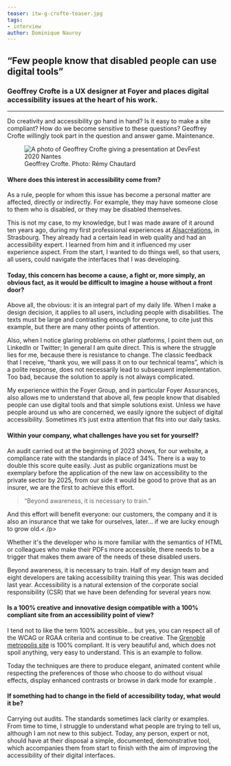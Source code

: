 ```yaml
---
teaser: itw-g-crofte-teaser.jpg
tags:
- interview
author: Dominique Nauroy
---
```

<h2>“Few people know that disabled people can use digital tools”</h2>
<h3>Geoffrey Crofte is a UX designer at Foyer and places digital accessibility issues at the heart of his work.</h3>
<hr>
<div class="intro">
    <p>Do creativity and accessibility go hand in hand? Is it easy to make a site compliant? How do we become sensitive to these questions? Geoffrey Crofte willingly took part in the question and answer game. Maintenance.</p>
</div>
<figure role="group" aria-label="Geoffrey Crofte. Photo: Rémy Chautard" class="pic">
    <img src="../../../../content/en/news/img/itw-g-crofte.jpg" alt="A photo of Geoffrey Crofte giving a presentation at DevFest 2020 Nantes">
    <figcaption>Geoffrey Crofte. Photo: Rémy Chautard</figcaption>
</figure>

<h4>Where does this interest in accessibility come from?</h4>
<p>As a rule, people for whom this issue has become a personal matter are affected, directly or indirectly. For example, they may have someone close to them who is disabled, or they may be disabled themselves.</h4>
<p>This is not my case, to my knowledge, but I was made aware of it around ten years ago, during my first professional experiences at <a href="https://www.alsacreations.com/">Alsacréations</a>, in Strasbourg. They already had a certain lead in web quality and had an accessibility expert. I learned from him and it influenced my user experience aspect. From the start, I wanted to do things well, so that users, all users, could navigate the interfaces that I was developing.</p>
<h4>Today, this concern has become a cause, a fight or, more simply, an obvious fact, as it would be difficult to imagine a house without a front door?</h4>
<p>Above all, the obvious: it is an integral part of my daily life. When I make a design decision, it applies to all users, including people with disabilities. The texts must be large and contrasting enough for everyone, to cite just this example, but there are many other points of attention.</p>
<p>Also, when I notice glaring problems on other platforms, I point them out, on LinkedIn or Twitter; In general I am quite direct. This is where the struggle lies for me, because there is resistance to change. The classic feedback that I receive, “thank you, we will pass it on to our technical teams”, which is a polite response, does not necessarily lead to subsequent implementation. Too bad, because the solution to apply is not always complicated.</p>
<p>My experience within the Foyer Group, and in particular Foyer Assurances, also allows me to understand that above all, few people know that disabled people can use digital tools and that simple solutions exist. Unless we have people around us who are concerned, we easily ignore the subject of digital accessibility. Sometimes it’s just extra attention that fits into our daily tasks.</p>
<h4>Within your company, what challenges have you set for yourself?</h4>
<p>An audit carried out at the beginning of 2023 shows, for our website, a compliance rate with the standards in place of 34%. There is a way to double this score quite easily. Just as public organizations must be exemplary before the application of the new law on accessibility to the private sector by 2025, from our side it would be good to prove that as an insurer, we are the first to achieve this effort.</p>
<blockquote><p>“Beyond awareness, it is necessary to train.”</p></blockquote>
<p>And this effort will benefit everyone: our customers, the company and it is also an insurance that we take for ourselves, later... if we are lucky enough to grow old.< /p>
<p>Whether it's the developer who is more familiar with the semantics of HTML or colleagues who make their PDFs more accessible, there needs to be a trigger that makes them aware of the needs of these disabled users.</p>
<p>Beyond awareness, it is necessary to train. Half of my design team and eight developers are taking accessibility training this year. This was decided last year. Accessibility is a natural extension of the corporate social responsibility (CSR) that we have been defending for several years now.</p>
<h4>Is a 100% creative and innovative design compatible with a 100% compliant site from an accessibility point of view?</h4>
<p>I tend not to like the term 100% accessible... but yes, you can respect all of the WCAG or RGAA criteria and continue to be creative. The <a href="https://www.grenoblealpesmetropole.fr/35-la-metropole-de-grenoble.htm">Grenoble metropolis site</a> is 100% compliant. It is very beautiful and, which does not spoil anything, very easy to understand. This is an example to follow.</p>
<p>Today the techniques are there to produce elegant, animated content while respecting the preferences of those who choose to do without visual effects, display enhanced contrasts or browse in dark mode for example .</p>
<h4>If something had to change in the field of accessibility today, what would it be?</h4>
<p>Carrying out audits. The standards sometimes lack clarity or examples. From time to time, I struggle to understand what people are trying to tell us, although I am not new to this subject. Today, any person, expert or not, should have at their disposal a simple, documented, demonstrative tool, which accompanies them from start to finish with the aim of improving the accessibility of their digital interfaces.</p>